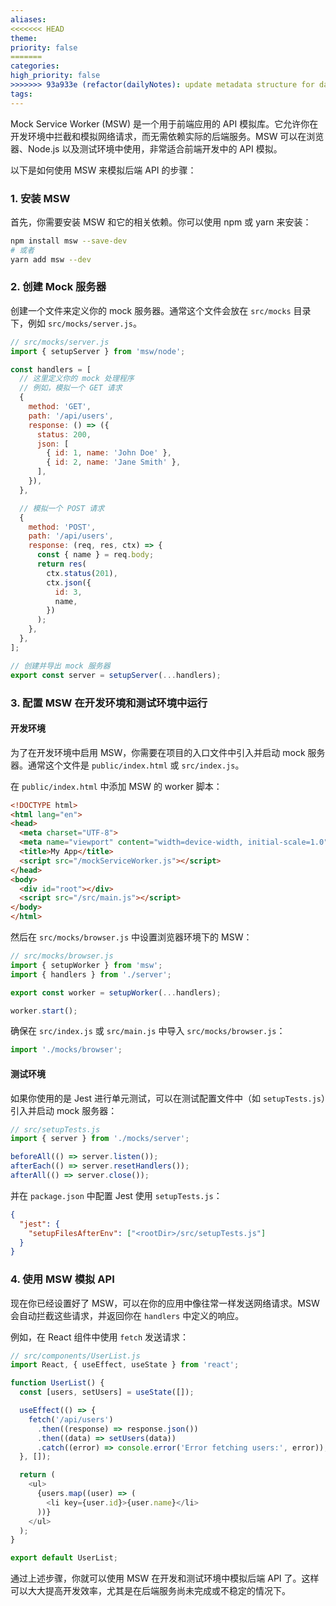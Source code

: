 ```yaml
---
aliases: 
<<<<<<< HEAD
theme: 
priority: false
=======
categories: 
high_priority: false
>>>>>>> 93a933e (refactor(dailyNotes): update metadata structure for daily notes)
tags:
---
```

Mock Service Worker (MSW) 是一个用于前端应用的 API 模拟库。它允许你在开发环境中拦截和模拟网络请求，而无需依赖实际的后端服务。MSW 可以在浏览器、Node.js 以及测试环境中使用，非常适合前端开发中的 API 模拟。

以下是如何使用 MSW 来模拟后端 API 的步骤：

### 1. 安装 MSW

首先，你需要安装 MSW 和它的相关依赖。你可以使用 npm 或 yarn 来安装：

```bash
npm install msw --save-dev
# 或者
yarn add msw --dev
```

### 2. 创建 Mock 服务器

创建一个文件来定义你的 mock 服务器。通常这个文件会放在 `src/mocks` 目录下，例如 `src/mocks/server.js`。

```javascript
// src/mocks/server.js
import { setupServer } from 'msw/node';

const handlers = [
  // 这里定义你的 mock 处理程序
  // 例如，模拟一个 GET 请求
  {
    method: 'GET',
    path: '/api/users',
    response: () => ({
      status: 200,
      json: [
        { id: 1, name: 'John Doe' },
        { id: 2, name: 'Jane Smith' },
      ],
    }),
  },

  // 模拟一个 POST 请求
  {
    method: 'POST',
    path: '/api/users',
    response: (req, res, ctx) => {
      const { name } = req.body;
      return res(
        ctx.status(201),
        ctx.json({
          id: 3,
          name,
        })
      );
    },
  },
];

// 创建并导出 mock 服务器
export const server = setupServer(...handlers);
```

### 3. 配置 MSW 在开发环境和测试环境中运行

#### 开发环境

为了在开发环境中启用 MSW，你需要在项目的入口文件中引入并启动 mock 服务器。通常这个文件是 `public/index.html` 或 `src/index.js`。

在 `public/index.html` 中添加 MSW 的 worker 脚本：

```html
<!DOCTYPE html>
<html lang="en">
<head>
  <meta charset="UTF-8">
  <meta name="viewport" content="width=device-width, initial-scale=1.0">
  <title>My App</title>
  <script src="/mockServiceWorker.js"></script>
</head>
<body>
  <div id="root"></div>
  <script src="/src/main.js"></script>
</body>
</html>
```

然后在 `src/mocks/browser.js` 中设置浏览器环境下的 MSW：

```javascript
// src/mocks/browser.js
import { setupWorker } from 'msw';
import { handlers } from './server';

export const worker = setupWorker(...handlers);

worker.start();
```

确保在 `src/index.js` 或 `src/main.js` 中导入 `src/mocks/browser.js`：

```javascript
import './mocks/browser';
```

#### 测试环境

如果你使用的是 Jest 进行单元测试，可以在测试配置文件中（如 `setupTests.js`）引入并启动 mock 服务器：

```javascript
// src/setupTests.js
import { server } from './mocks/server';

beforeAll(() => server.listen());
afterEach(() => server.resetHandlers());
afterAll(() => server.close());
```

并在 `package.json` 中配置 Jest 使用 `setupTests.js`：

```json
{
  "jest": {
    "setupFilesAfterEnv": ["<rootDir>/src/setupTests.js"]
  }
}
```

### 4. 使用 MSW 模拟 API

现在你已经设置好了 MSW，可以在你的应用中像往常一样发送网络请求。MSW 会自动拦截这些请求，并返回你在 `handlers` 中定义的响应。

例如，在 React 组件中使用 `fetch` 发送请求：

```javascript
// src/components/UserList.js
import React, { useEffect, useState } from 'react';

function UserList() {
  const [users, setUsers] = useState([]);

  useEffect(() => {
    fetch('/api/users')
      .then((response) => response.json())
      .then((data) => setUsers(data))
      .catch((error) => console.error('Error fetching users:', error));
  }, []);

  return (
    <ul>
      {users.map((user) => (
        <li key={user.id}>{user.name}</li>
      ))}
    </ul>
  );
}

export default UserList;
```

通过上述步骤，你就可以使用 MSW 在开发和测试环境中模拟后端 API 了。这样可以大大提高开发效率，尤其是在后端服务尚未完成或不稳定的情况下。